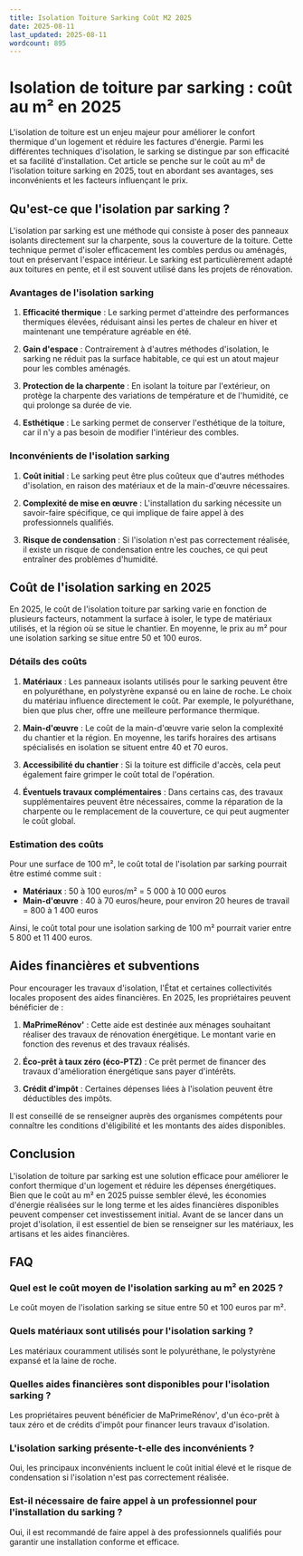 ```yaml
---
title: Isolation Toiture Sarking Coût M2 2025
date: 2025-08-11
last_updated: 2025-08-11
wordcount: 895
---
```


# Isolation de toiture par sarking : coût au m² en 2025

L'isolation de toiture est un enjeu majeur pour améliorer le confort thermique d'un logement et réduire les factures d'énergie. Parmi les différentes techniques d'isolation, le sarking se distingue par son efficacité et sa facilité d'installation. Cet article se penche sur le coût au m² de l'isolation toiture sarking en 2025, tout en abordant ses avantages, ses inconvénients et les facteurs influençant le prix.

## Qu'est-ce que l'isolation par sarking ?

L'isolation par sarking est une méthode qui consiste à poser des panneaux isolants directement sur la charpente, sous la couverture de la toiture. Cette technique permet d'isoler efficacement les combles perdus ou aménagés, tout en préservant l'espace intérieur. Le sarking est particulièrement adapté aux toitures en pente, et il est souvent utilisé dans les projets de rénovation.

### Avantages de l'isolation sarking

1. **Efficacité thermique** : Le sarking permet d'atteindre des performances thermiques élevées, réduisant ainsi les pertes de chaleur en hiver et maintenant une température agréable en été.
   
2. **Gain d'espace** : Contrairement à d'autres méthodes d'isolation, le sarking ne réduit pas la surface habitable, ce qui est un atout majeur pour les combles aménagés.

3. **Protection de la charpente** : En isolant la toiture par l'extérieur, on protège la charpente des variations de température et de l'humidité, ce qui prolonge sa durée de vie.

4. **Esthétique** : Le sarking permet de conserver l'esthétique de la toiture, car il n'y a pas besoin de modifier l'intérieur des combles.

### Inconvénients de l'isolation sarking

1. **Coût initial** : Le sarking peut être plus coûteux que d'autres méthodes d'isolation, en raison des matériaux et de la main-d'œuvre nécessaires.

2. **Complexité de mise en œuvre** : L'installation du sarking nécessite un savoir-faire spécifique, ce qui implique de faire appel à des professionnels qualifiés.

3. **Risque de condensation** : Si l'isolation n'est pas correctement réalisée, il existe un risque de condensation entre les couches, ce qui peut entraîner des problèmes d'humidité.

## Coût de l'isolation sarking en 2025

En 2025, le coût de l'isolation toiture par sarking varie en fonction de plusieurs facteurs, notamment la surface à isoler, le type de matériaux utilisés, et la région où se situe le chantier. En moyenne, le prix au m² pour une isolation sarking se situe entre 50 et 100 euros.

### Détails des coûts

1. **Matériaux** : Les panneaux isolants utilisés pour le sarking peuvent être en polyuréthane, en polystyrène expansé ou en laine de roche. Le choix du matériau influence directement le coût. Par exemple, le polyuréthane, bien que plus cher, offre une meilleure performance thermique.

2. **Main-d'œuvre** : Le coût de la main-d'œuvre varie selon la complexité du chantier et la région. En moyenne, les tarifs horaires des artisans spécialisés en isolation se situent entre 40 et 70 euros.

3. **Accessibilité du chantier** : Si la toiture est difficile d'accès, cela peut également faire grimper le coût total de l'opération.

4. **Éventuels travaux complémentaires** : Dans certains cas, des travaux supplémentaires peuvent être nécessaires, comme la réparation de la charpente ou le remplacement de la couverture, ce qui peut augmenter le coût global.

### Estimation des coûts

Pour une surface de 100 m², le coût total de l'isolation par sarking pourrait être estimé comme suit :

- **Matériaux** : 50 à 100 euros/m² = 5 000 à 10 000 euros
- **Main-d'œuvre** : 40 à 70 euros/heure, pour environ 20 heures de travail = 800 à 1 400 euros

Ainsi, le coût total pour une isolation sarking de 100 m² pourrait varier entre 5 800 et 11 400 euros.

## Aides financières et subventions

Pour encourager les travaux d'isolation, l'État et certaines collectivités locales proposent des aides financières. En 2025, les propriétaires peuvent bénéficier de :

1. **MaPrimeRénov'** : Cette aide est destinée aux ménages souhaitant réaliser des travaux de rénovation énergétique. Le montant varie en fonction des revenus et des travaux réalisés.

2. **Éco-prêt à taux zéro (éco-PTZ)** : Ce prêt permet de financer des travaux d'amélioration énergétique sans payer d'intérêts.

3. **Crédit d'impôt** : Certaines dépenses liées à l'isolation peuvent être déductibles des impôts.

Il est conseillé de se renseigner auprès des organismes compétents pour connaître les conditions d'éligibilité et les montants des aides disponibles.

## Conclusion

L'isolation de toiture par sarking est une solution efficace pour améliorer le confort thermique d'un logement et réduire les dépenses énergétiques. Bien que le coût au m² en 2025 puisse sembler élevé, les économies d'énergie réalisées sur le long terme et les aides financières disponibles peuvent compenser cet investissement initial. Avant de se lancer dans un projet d'isolation, il est essentiel de bien se renseigner sur les matériaux, les artisans et les aides financières.

## FAQ

### Quel est le coût moyen de l'isolation sarking au m² en 2025 ?

Le coût moyen de l'isolation sarking se situe entre 50 et 100 euros par m².

### Quels matériaux sont utilisés pour l'isolation sarking ?

Les matériaux couramment utilisés sont le polyuréthane, le polystyrène expansé et la laine de roche.

### Quelles aides financières sont disponibles pour l'isolation sarking ?

Les propriétaires peuvent bénéficier de MaPrimeRénov', d'un éco-prêt à taux zéro et de crédits d'impôt pour financer leurs travaux d'isolation.

### L'isolation sarking présente-t-elle des inconvénients ?

Oui, les principaux inconvénients incluent le coût initial élevé et le risque de condensation si l'isolation n'est pas correctement réalisée.

### Est-il nécessaire de faire appel à un professionnel pour l'installation du sarking ?

Oui, il est recommandé de faire appel à des professionnels qualifiés pour garantir une installation conforme et efficace.
